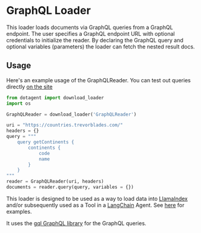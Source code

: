 # GraphQL Loader

This loader loads documents via GraphQL queries from a GraphQL endpoint. 
The user specifies a GraphQL endpoint URL with optional credentials to initialize the reader. 
By declaring the GraphQL query and optional variables (parameters) the loader can fetch the nested result docs.

## Usage

Here's an example usage of the GraphQLReader.
You can test out queries directly [on the site](https://countries.trevorblades.com/)

```python
from dotagent import download_loader
import os

GraphQLReader = download_loader('GraphQLReader')

uri = "https://countries.trevorblades.com/"
headers = {}
query = """
    query getContinents {
        continents {
            code
            name
        }
    }
"""
reader = GraphQLReader(uri, headers)
documents = reader.query(query, variables = {})
```

This loader is designed to be used as a way to load data into [LlamaIndex](https://github.com/jerryjliu/gpt_index/tree/main/gpt_index) 
and/or subsequently used as a Tool in a [LangChain](https://github.com/hwchase17/langchain) Agent. 
See [here](https://github.com/emptycrown/llama-hub/tree/main) for examples.

It uses the [gql GraphQL library](https://pypi.org/project/gql/) for the GraphQL queries.